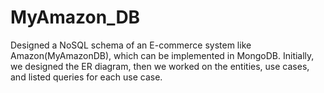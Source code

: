 # MyAmazon_DB
Designed a NoSQL schema of an E-commerce system like Amazon(MyAmazonDB), which can be implemented in MongoDB. Initially, we designed the ER diagram, then we worked on the entities, use cases, and listed queries for each use case.
